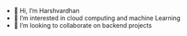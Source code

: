 - 👋 Hi, I’m Harshvardhan 
- 👀 I’m interested in cloud computing and machine Learning 
- 💞️ I’m looking to collaborate on backend projects

<!---
Harshpatil0508/Harshpatil0508 is a ✨ special ✨ repository because its `README.md` (this file) appears on your GitHub profile.
You can click the Preview link to take a look at your changes.
--->
